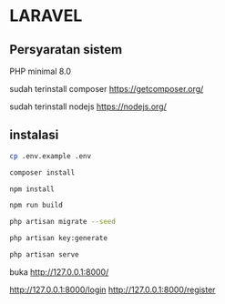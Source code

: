 # LARAVEL

## Persyaratan sistem

PHP minimal 8.0

sudah terinstall composer
<https://getcomposer.org/>

sudah terinstall nodejs
<https://nodejs.org/>

## instalasi

```bash
cp .env.example .env
```

```bash
composer install
```

```bash
npm install
```

```bash
npm run build
```

```bash
php artisan migrate --seed
```

```bash
php artisan key:generate
```

```bash
php artisan serve
```

buka <http://127.0.0.1:8000/>


<http://127.0.0.1:8000/login>
<http://127.0.0.1:8000/register>
